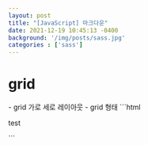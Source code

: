 ```yaml
---
layout: post
title: "[JavaScript] 마크다운"
date: 2021-12-19 10:45:13 -0400
background: '/img/posts/sass.jpg'
categories : ['sass']
---
```


<h1>grid</h1>
- grid 가로 세로 레이아웃
- grid 형태 
```html
<div>
    <p>test</p>
</div>
```